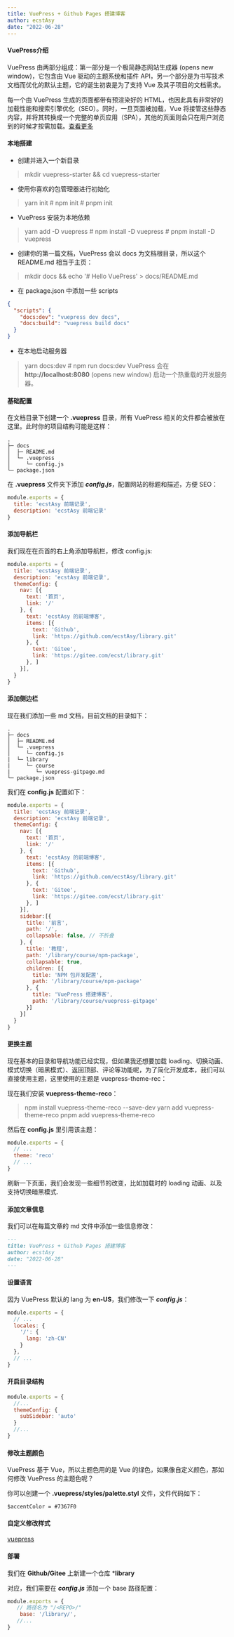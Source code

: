 ```yaml
---
title: VuePress + Github Pages 搭建博客
author: ecstAsy
date: "2022-06-28"
---
```


#### **VuePress介绍** 
VuePress 由两部分组成：第一部分是一个极简静态网站生成器 (opens new window)，它包含由 Vue 驱动的主题系统和插件 API，另一个部分是为书写技术文档而优化的默认主题，它的诞生初衷是为了支持 Vue 及其子项目的文档需求。

每一个由 VuePress 生成的页面都带有预渲染好的 HTML，也因此具有非常好的加载性能和搜索引擎优化（SEO）。同时，一旦页面被加载，Vue 将接管这些静态内容，并将其转换成一个完整的单页应用（SPA），其他的页面则会只在用户浏览到的时候才按需加载。[查看更多](https://www.vuepress.cn/)
#### **本地搭建**
- 创建并进入一个新目录
> mkdir vuepress-starter && cd vuepress-starter
- 使用你喜欢的包管理器进行初始化
> yarn init # npm init # pnpm init
-  VuePress 安装为本地依赖
> yarn add -D vuepress # npm install -D vuepress # pnpm install -D vuepress
- 创建你的第一篇文档，VuePress 会以 docs 为文档根目录，所以这个 README.md 相当于主页：
> mkdir docs && echo '# Hello VuePress' > docs/README.md
- 在 package.json 中添加一些 scripts
```json
{
  "scripts": {
    "docs:dev": "vuepress dev docs",
    "docs:build": "vuepress build docs"
  }
}
```
- 在本地启动服务器
> yarn docs:dev # npm run docs:dev
VuePress 会在 **http://localhost:8080** (opens new window) 启动一个热重载的开发服务器。
#### **基础配置**
在文档目录下创建一个 **.vuepress** 目录，所有 VuePress 相关的文件都会被放在这里。此时你的项目结构可能是这样：
```
.
├─ docs
│  ├─ README.md
│  └─ .vuepress
│     └─ config.js
└─ package.json
```
在 **.vuepress** 文件夹下添加 ***config.js***，配置网站的标题和描述，方便 SEO：
```js
module.exports = {
  title: 'ecstAsy 前端记录',
  description: 'ecstAsy 前端记录'
}
```
#### **添加导航栏**
我们现在在页首的右上角添加导航栏，修改 config.js:
```js
module.exports = {
  title: 'ecstAsy 前端记录',
  description: 'ecstAsy 前端记录',
  themeConfig: {
    nav: [{
      text: '首页',
      link: '/'
    }, {
      text: 'ecstAsy 的前端博客',
      items: [{
        text: 'Github',
        link: 'https://github.com/ecstAsy/library.git'
      }, {
        text: 'Gitee',
        link: 'https://gitee.com/ecst/library.git'
      }, ]
    }],
  }
}
```
#### **添加侧边栏**
现在我们添加一些 md 文档，目前文档的目录如下：
```
.
├─ docs
│  ├─ README.md
│  └─ .vuepress
│     └─ config.js
|  └─ library
|     └─ course
|        └─ vuepress-gitpage.md
└─ package.json
```
我们在 **config.js** 配置如下：
```js
module.exports = {
  title: 'ecstAsy 前端记录',
  description: 'ecstAsy 前端记录',
  themeConfig: {
    nav: [{
      text: '首页',
      link: '/'
    }, {
      text: 'ecstAsy 的前端博客',
      items: [{
        text: 'Github',
        link: 'https://github.com/ecstAsy/library.git'
      }, {
        text: 'Gitee',
        link: 'https://gitee.com/ecst/library.git'
      }, ]
    }],
    sidebar:[{
      title: '前言',
      path: '/',
      collapsable: false, // 不折叠
    }, {
      title: '教程',
      path: '/library/course/npm-package',
      collapsable: true,
      children: [{
        title: 'NPM 包开发配置',
        path: '/library/course/npm-package'
      }, {
        title: 'VuePress 搭建博客',
        path: '/library/course/vuepress-gitpage'
      }]
    }]
  }
}
```
#### **更换主题**
现在基本的目录和导航功能已经实现，但如果我还想要加载 loading、切换动画、模式切换（暗黑模式）、返回顶部、评论等功能呢，为了简化开发成本，我们可以直接使用主题，这里使用的主题是 vuepress-theme-rec：

现在我们安装 **vuepress-theme-reco**：
> npm install vuepress-theme-reco --save-dev
> yarn add vuepress-theme-reco
> pnpm add vuepress-theme-reco

然后在 **config.js** 里引用该主题：
```js
module.exports = {
  // ...
  theme: 'reco'
  // ...
}  
```
刷新一下页面，我们会发现一些细节的改变，比如加载时的 loading 动画、以及支持切换暗黑模式.
#### **添加文章信息**
我们可以在每篇文章的 md 文件中添加一些信息修改：
```md
---
title: VuePress + Github Pages 搭建博客
author: ecstAsy
date: "2022-06-28"
---
```
#### **设置语言**
因为  VuePress 默认的 lang 为 **en-US**，我们修改一下 ***config.js***：
```js
module.exports = {
  // ...
  locales: {
    '/': {
      lang: 'zh-CN'
    }
  },
  // ...
}  
```
#### **开启目录结构**
```js
module.exports = {
  //...
  themeConfig: {
    subSidebar: 'auto'
  }
  //...
}
```
#### **修改主题颜色**
VuePress 基于 Vue，所以主题色用的是 Vue 的绿色，如果像自定义颜色，那如何修改 VuePress 的主题色呢？

你可以创建一个 **.vuepress/styles/palette.styl** 文件，文件代码如下：
```
$accentColor = #7367F0
```
#### **自定义修改样式**
[vuepress](https://www.vuepress.cn/)
#### **部署**
我们在 **Github/Gitee** 上新建一个仓库 ***library**

对应，我们需要在 ***config.js*** 添加一个 base 路径配置：
```js
module.exports = {
   // 路径名为 "/<REPO>/"
    base: '/library/',
   //...
}
```